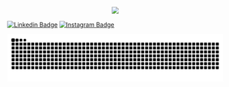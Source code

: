 <p align="center">
  <img src="https://capsule-render.vercel.app/api?text=Hey,%20I%20am%20Constantin!🧑‍💻&animation=scaleIn&type=waving&&color=gradient&height=100&fontSize=50"/>
</p>

[![Linkedin Badge](https://img.shields.io/badge/-Constantin-blue?style=flat-square&logo=Linkedin&logoColor=white&link=https://www.linkedin.com/in/constantinermurache/)](https://www.linkedin.com/in/constantinermurache/) [![Instagram Badge](https://img.shields.io/badge/-@cern-970a0a?style=flat-square&logo=Instagram&logoColor=white&link=https:/www.instagram.com/_javajourney/)](https://www.instagram.com/_javajourney/)




![Snake animation](https://github.com/cern7/cern7/blob/output/github-contribution-grid-snake.svg)

<!--
**cern7/cern7** is a ✨ _special_ ✨ repository because its `README.md` (this file) appears on your GitHub profile.

Here are some ideas to get you started:

- 🔭 I’m currently working on ...
- 🌱 I’m currently learning ...
- 👯 I’m looking to collaborate on ...
- 🤔 I’m looking for help with ...
- 💬 Ask me about ...
- 📫 How to reach me: ...
- 😄 Pronouns: ...
- ⚡ Fun fact: ...
-->
